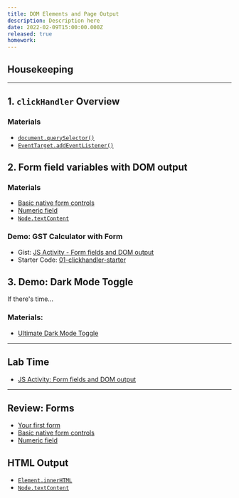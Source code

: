 ```yaml
---
title: DOM Elements and Page Output
description: Description here
date: 2022-02-09T15:00:00.000Z
released: true
homework: 
---
```


## Housekeeping


---

## 1. `clickHandler` Overview
### Materials
- [`document.querySelector()`](https://developer.mozilla.org/en-US/docs/Web/API/Document/querySelector)
- [`EventTarget.addEventListener()`](https://developer.mozilla.org/en-US/docs/Web/API/EventTarget/addEventListener)

## 2. Form field variables with DOM output
### Materials
- [Basic native form controls](https://developer.mozilla.org/en-US/docs/Learn/Forms/Basic_native_form_controls)
- [Numeric field](https://developer.mozilla.org/en-US/docs/Learn/Forms/HTML5_input_types#numeric_field)
- [`Node.textContent`](https://developer.mozilla.org/en-US/docs/Web/API/Node/textContent)

### Demo: GST Calculator with Form
- Gist: [JS Activity - Form fields and DOM output](https://gist.github.com/acidtone/64c3c63e0ee7de3aa56adfc99deeeef8)
- Starter Code: [01-clickhandler-starter](https://github.com/sait-wbdv/in-class-w22/tree/main/02-09-dom-input-output/01-clickhandler-starter)

## 3. Demo: Dark Mode Toggle
If there's time...
### Materials: 
- [Ultimate Dark Mode Toggle](https://padlet.com/acidtone/UltimateDarkModeToggle)

---

## Lab Time
- [JS Activity: Form fields and DOM output](https://gist.github.com/acidtone/64c3c63e0ee7de3aa56adfc99deeeef8)

---

<home-work :home-work="homework">

## Review: Forms
- [Your first form](https://developer.mozilla.org/en-US/docs/Learn/Forms/Your_first_form)
- [Basic native form controls](https://developer.mozilla.org/en-US/docs/Learn/Forms/Basic_native_form_controls)
- [Numeric field](https://developer.mozilla.org/en-US/docs/Learn/Forms/HTML5_input_types#numeric_field)

## HTML Output
- [`Element.innerHTML`](https://developer.mozilla.org/en-US/docs/Web/API/Element/innerHTML)
- [`Node.textContent`](https://developer.mozilla.org/en-US/docs/Web/API/Node/textContent)

</home-work>
